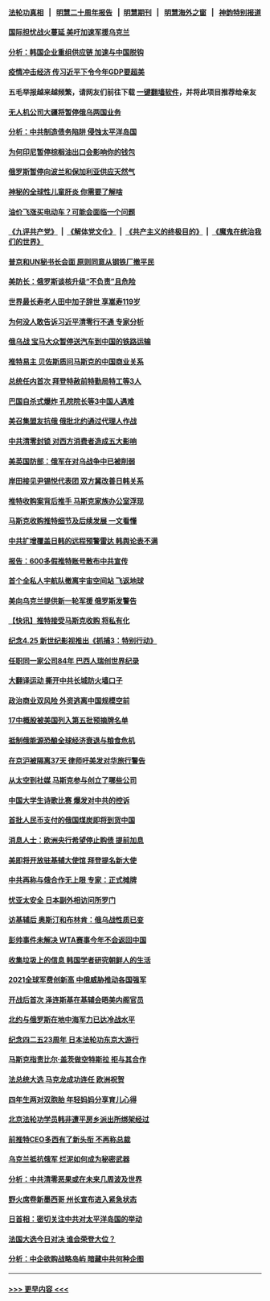 #### [法轮功真相](https://github.com/gfw-breaker/truth/blob/master/README.md?t=0) &nbsp;&nbsp;|&nbsp;&nbsp; [明慧二十周年报告](https://github.com/gfw-breaker/mh-reports/blob/master/README.md?t=0) &nbsp;&nbsp;|&nbsp;&nbsp;[明慧期刊](https://github.com/gfw-breaker/mh-qikan) &nbsp;&nbsp;|&nbsp;&nbsp; [明慧海外之窗](https://github.com/gfw-breaker/mh-news/blob/master/README.md?t=0) &nbsp;&nbsp;|&nbsp;&nbsp; [神韵特别报道](https://github.com/gfw-breaker/mh-news/blob/master/shenyun.md?t=0)
#### [国际担忧战火蔓延 美吁加速军援乌克兰](../pages/nsc418/n13721639.md?t=04272001) 
#### [分析：韩国企业重组供应链 加速与中国脱钩](../pages/nsc418/n13721557.md?t=04272001) 
#### [疫情冲击经济 传习近平下令今年GDP要超美](../pages/nsc418/n13721445.md?t=04272001) 
#### 五毛举报越来越频繁，请网友们前往下载 [一键翻墙软件](https://github.com/gfw-breaker/ssr-accounts)，并将此项目推荐给亲友
#### [无人机公司大疆将暂停俄乌两国业务](../pages/nsc418/n13721365.md?t=04272001) 
#### [分析：中共制造债务陷阱 侵蚀太平洋岛国](../pages/nsc418/n13718976.md?t=04272001) 
#### [为何印尼暂停棕榈油出口会影响你的钱包](../pages/nsc418/n13721205.md?t=04272001) 
#### [俄罗斯暂停向波兰和保加利亚供应天然气](../pages/nsc418/n13721253.md?t=04272001) 
#### [神秘的全球性儿童肝炎 你需要了解啥](../pages/nsc418/n13721188.md?t=04272001) 
#### [油价飞涨买电动车？可能会面临一个问题](../pages/nsc418/n13721191.md?t=04272001) 
#### [《九评共产党》](https://github.com/begood0513/9ping.md/blob/master/README.md) &nbsp;|&nbsp; [《解体党文化》](../../../../jtdwh.md/blob/master/README.md)  &nbsp;|&nbsp; [《共产主义的终极目的》](../../../../gczydzjmd.md/blob/master/README.md) &nbsp;|&nbsp; [《魔鬼在统治我们的世界》](../../../../mgztzwmdsj.md/blob/master/README.md) 
#### [普京和UN秘书长会面 原则同意从钢铁厂撤平民](../pages/nsc418/n13721026.md?t=04272001) 
#### [美防长：俄罗斯谈核升级“不负责”且危险](../pages/nsc418/n13721193.md?t=04272001) 
#### [世界最长寿老人田中加子辞世 享嵩寿119岁](../pages/nsc418/n13720695.md?t=04272001) 
#### [为何没人敢告诉习近平清零行不通 专家分析](../pages/nsc418/n13720943.md?t=04272001) 
#### [俄乌战 宝马大众暂停送汽车到中国的铁路运输](../pages/nsc418/n13721133.md?t=04272001) 
#### [推特易主 贝佐斯质问马斯克的中国商业关系](../pages/nsc418/n13721162.md?t=04272001) 
#### [总统任内首次 拜登特赦前特勤局特工等3人](../pages/nsc418/n13721087.md?t=04272001) 
#### [巴国自杀式爆炸 孔院院长等3中国人遇难](../pages/nsc418/n13721035.md?t=04272001) 
#### [美召集盟友抗俄 俄批北约通过代理人作战](../pages/nsc418/n13720984.md?t=04272001) 
#### [中共清零封锁 对西方消费者造成五大影响](../pages/nsc418/n13721086.md?t=04272001) 
#### [美英国防部：俄军在对乌战争中已被削弱](../pages/nsc418/n13720944.md?t=04272001) 
#### [岸田接见尹锡悦代表团 双方冀改善日韩关系](../pages/nsc418/n13720891.md?t=04272001) 
#### [推特收购案背后推手 马斯克家族办公室浮现](../pages/nsc418/n13720866.md?t=04272001) 
#### [马斯克收购推特细节及后续发展 一文看懂](../pages/nsc418/n13720795.md?t=04272001) 
#### [中共扩增覆盖日韩的远程预警雷达 韩舆论表不满](../pages/nsc418/n13720659.md?t=04272001) 
#### [报告：600多假推特账号散布中共宣传](../pages/nsc418/n13720480.md?t=04272001) 
#### [首个全私人宇航队撤离宇宙空间站 飞返地球](../pages/nsc418/n13720435.md?t=04272001) 
#### [美向乌克兰提供新一轮军援 俄罗斯发警告](../pages/nsc418/n13720465.md?t=04272001) 
#### [【快讯】推特接受马斯克收购 将私有化](../pages/nsc418/n13720476.md?t=04272001) 
#### [纪念4.25 新世纪影视推出《抓捕3：特别行动》](../pages/nsc418/n13717350.md?t=04272001) 
#### [任职同一家公司84年 巴西人瑞创世界纪录](../pages/nsc418/n13719990.md?t=04272001) 
#### [大翻译运动 撕开中共长城防火墙口子](../pages/nsc418/n13720365.md?t=04272001) 
#### [政治商业双风险 外资逃离中国规模空前](../pages/nsc418/n13720271.md?t=04272001) 
#### [17中概股被美国列入第五批预摘牌名单](../pages/nsc418/n13720347.md?t=04272001) 
#### [抵制俄能源恐酿全球经济衰退与粮食危机](../pages/nsc418/n13720438.md?t=04272001) 
#### [在京沪被隔离37天 律师吁美发对华旅行警告](../pages/nsc418/n13720436.md?t=04272001) 
#### [从太空到社媒 马斯克参与创立了哪些公司](../pages/nsc418/n13719553.md?t=04272001) 
#### [中国大学生诗歌比赛 爆发对中共的控诉](../pages/nsc418/n13720369.md?t=04272001) 
#### [首批人民币支付的俄国煤炭即将到货中国](../pages/nsc418/n13720391.md?t=04272001) 
#### [消息人士：欧洲央行希望停止购债 提前加息](../pages/nsc418/n13719412.md?t=04272001) 
#### [美即将开放驻基辅大使馆 拜登提名新大使](../pages/nsc418/n13720167.md?t=04272001) 
#### [中共再称与俄合作无上限 专家：正式摊牌](../pages/nsc418/n13720362.md?t=04272001) 
#### [忧亚太安全 日本副外相访问所罗门](../pages/nsc418/n13720147.md?t=04272001) 
#### [访基辅后 奥斯汀和布林肯：俄乌战性质已变](../pages/nsc418/n13720183.md?t=04272001) 
#### [彭帅事件未解决 WTA赛事今年不会返回中国](../pages/nsc418/n13720023.md?t=04272001) 
#### [收集垃圾上的信息 韩国学者研究朝鲜人的生活](../pages/nsc418/n13719812.md?t=04272001) 
#### [2021全球军费创新高 中俄威胁推动各国强军](../pages/nsc418/n13719859.md?t=04272001) 
#### [开战后首次 泽连斯基在基辅会晤美内阁官员](../pages/nsc418/n13719822.md?t=04272001) 
#### [北约与俄罗斯在地中海军力已达冷战水平](../pages/nsc418/n13719722.md?t=04272001) 
#### [纪念四二五23周年 日本法轮功东京大游行](../pages/nsc418/n13719433.md?t=04272001) 
#### [马斯克指责比尔‧盖茨做空特斯拉 拒与其合作](../pages/nsc418/n13719483.md?t=04272001) 
#### [法总统大选  马克龙成功连任 欧洲祝贺](../pages/nsc418/n13719442.md?t=04272001) 
#### [四年生两对双胞胎 年轻妈妈分享育儿心得](../pages/nsc418/n13719150.md?t=04272001) 
#### [北京法轮功学员韩非遭平房乡派出所绑架经过](../pages/nsc418/n13719316.md?t=04272001) 
#### [前推特CEO多西有了新头衔 不再称总裁](../pages/nsc418/n13719420.md?t=04272001) 
#### [乌克兰抵抗俄军 烂泥如何成为秘密武器](../pages/nsc418/n13719439.md?t=04272001) 
#### [分析：中共清零恶果或在未来几周波及世界](../pages/nsc418/n13719436.md?t=04272001) 
#### [野火席卷新墨西哥 州长宣布进入紧急状态](../pages/nsc418/n13719351.md?t=04272001) 
#### [日首相：密切关注中共对太平洋岛国的举动](../pages/nsc418/n13719329.md?t=04272001) 
#### [法国大选今日对决 谁会荣登大位？](../pages/nsc418/n13719235.md?t=04272001) 
#### [分析：中企欲购战略岛屿 暗藏中共何种企图](../pages/nsc418/n13715568.md?t=04272001) 

----
#### [ >>> 更早内容 <<< ](../indexes/nsc418-earlier.md)
